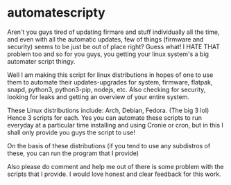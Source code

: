 # automatescripty

Aren't you guys tired of updating firmare and stuff individually all the time, and even with all the automatic updates, few of things (firmware and security) seems to be just be out of place right? Guess what! I HATE THAT problem too and so for you guys, you getting your linux system's a big automater script thingy. 

Well I am making this script for linux distributions in hopes of one to use them to automate their updates-upgrades for system, firmware, flatpak, snapd, python3, python3-pip, nodejs, etc. Also checking for security, looking for leaks and getting an overview of your entire system.

These Linux distributions include: Arch, Debian, Fedora. (The big 3 lol) Hence 3 scripts for each. Yes you can automate these scripts to run everyday at a particular time installing and using Cronie or cron, but in this I shall only provide you guys the script to use!

On the basis of these distributions (if you tend to use any subdistros of these, you can run the program that I provide)

Also please do comment and help me out of there is some problem with the scripts that I provide. I would love honest and clear feedback for this work. 

